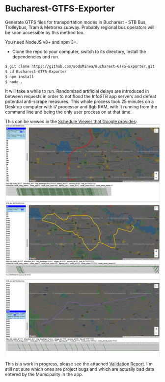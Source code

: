# Bucharest-GTFS-Exporter
Generate GTFS files for transportation modes in Bucharest - STB Bus, Trolleybus, Tram &amp; Metrorex subway. Probably regional bus operators will be soon accessible by this method too.

You need NodeJS v8+ and npm 3+.
- Clone the repo to your computer, switch to its directory, install the dependencies and run.
```sh
$ git clone https://github.com/BodoMinea/Bucharest-GTFS-Exporter.git
$ cd Bucharest-GTFS-Exporter
$ npm install
$ node .
```

It will take a while to run. Randomized artificial delays are introduced in between requests in order to not flood the InfoSTB app servers and defeat potential anti-scrape measures. This whole process took 25 minutes on a Desktop computer with i7 processor and 8gb RAM, with it running from the command line and being the only user process on at that time.

This can be viewed in the [Schedule Viewer that Google provides](https://github.com/google/transitfeed):
![Screenshot](screen1.png "Screenshot")
![Screenshot](screen2.png "Screenshot")
![Screenshot](screen3.png "Screenshot")

This is a work in progress, please see the attached [Validation Report](https://bodominea.github.io/Bucharest-GTFS-Exporter/validation-results.html). I'm still not sure which ones are project bugs and which are actually bad data entered by the Municipality in the app.
